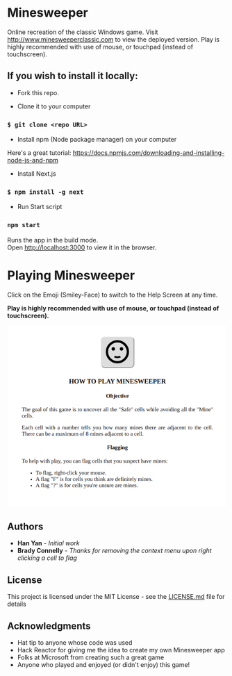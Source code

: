 # Minesweeper

Online recreation of the classic Windows game.  Visit http://www.minesweeperclassic.com to view the deployed version.  Play is highly recommended with use of mouse, or touchpad (instead of touchscreen).

## If you wish to install it locally:

* Fork this repo.

* Clone it to your computer

### `$ git clone <repo URL>`

* Install npm (Node package manager) on your computer

Here's a great tutorial: https://docs.npmjs.com/downloading-and-installing-node-js-and-npm

* Install Next.js

### `$ npm install -g next`

* Run Start script

### `npm start`

Runs the app in the build mode.<br>
Open [http://localhost:3000](http://localhost:3000) to view it in the browser.


# Playing Minesweeper

Click on the Emoji (Smiley-Face) to switch to the Help Screen at any time.

**Play is highly recommended with use of mouse, or touchpad (instead of touchscreen).**

![Help Screen](/static/images/minesweeperhelp.png)


## Authors

* **Han Yan** - *Initial work*
* **Brady Connelly** - *Thanks for removing the context menu upon right clicking a cell to flag*

## License

This project is licensed under the MIT License - see the [LICENSE.md](LICENSE.md) file for details

## Acknowledgments

* Hat tip to anyone whose code was used
* Hack Reactor for giving me the idea to create my own Minesweeper app
* Folks at Microsoft from creating such a great game
* Anyone who played and enjoyed (or didn't enjoy) this game!
